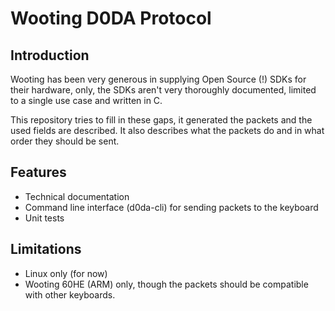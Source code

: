 # Wooting D0DA Protocol

## Introduction

Wooting has been very generous in supplying Open Source (!) SDKs for their hardware, only, the SDKs aren't
very thoroughly documented, limited to a single use case and written in C.

This repository tries to fill in these gaps, it generated the packets and the used fields are described. It also
describes what the packets do and in what order they should be sent.

## Features

- Technical documentation
- Command line interface (d0da-cli) for sending packets to the keyboard
- Unit tests

## Limitations

- Linux only (for now)
- Wooting 60HE (ARM) only, though the packets should be compatible with other keyboards.
